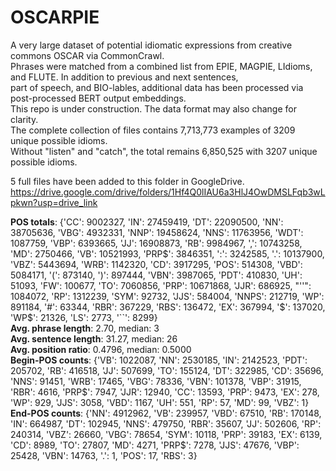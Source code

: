 # OSCARPIE
A very large dataset of potential idiomatic expressions from creative commons OSCAR via CommonCrawl. </br>
Phrases were matched from a combined list from EPIE, MAGPIE, LIdioms, and FLUTE. In addition to previous and next sentences, </br>
part of speech, and BIO-lables, additional data has been processed via post-processed BERT output embeddings.</br>
This repo is under construction. The data format may also change for clarity. </br> 
The complete collection of files contains 7,713,773 examples of 3209 unique possible idioms. </br>
Without "listen" and "catch", the total remains 6,850,525 with 3207 unique possible idioms.</br>

5 full files have been added to this folder in GoogleDrive. </br>
https://drive.google.com/drive/folders/1Hf4Q0lIAU6a3HlJ4OwDMSLFqb3wLpkwn?usp=drive_link
    
**POS totals**: {'CC': 9002327, 'IN': 27459419, 'DT': 22090500, 'NN': 38705636, 'VBG': 4932331, 'NNP': 19458624, 'NNS': 11763956, 'WDT': 1087759, 'VBP': 6393665, 'JJ': 16908873, 'RB': 9984967, ',': 10743258, 'MD': 2750466, 'VB': 10521993, 'PRP$': 3846351, ':': 3242585, '.': 10137900, 'VBZ': 5443694, 'WRB': 1142320, 'CD': 3917295, 'POS': 514308, 'VBD': 5084171, '(': 873140, ')': 897444, 'VBN': 3987065, 'PDT': 410830, 'UH': 51093, 'FW': 100677, 'TO': 7060856, 'PRP': 10671868, 'JJR': 686925, "''": 1084072, 'RP': 1312239, 'SYM': 92732, 'JJS': 584004, 'NNPS': 212719, 'WP': 891184, '#': 63344, 'RBR': 367229, 'RBS': 136472, 'EX': 367994, '$': 137020, 'WP$': 21326, 'LS': 2773, '``': 8299}</br>
  **Avg. phrase length**: 2.70, median: 3</br>
  **Avg. sentence length**: 31.27, median: 26</br>
  **Avg. position ratio**: 0.4796, median: 0.5000</br>
  **Begin-POS counts**: {'VB': 1022087, 'NN': 2530185, 'IN': 2142523, 'PDT': 205702, 'RB': 416518, 'JJ': 507699, 'TO': 155124, 'DT': 322985, 'CD': 35696, 'NNS': 91451, 'WRB': 17465, 'VBG': 78336, 'VBN': 101378, 'VBP': 31915, 'RBR': 4616, 'PRP$': 7947, 'JJR': 12940, 'CC': 13593, 'PRP': 9473, 'EX': 278, 'WP': 929, 'JJS': 3058, 'VBD': 1167, 'UH': 551, 'RP': 57, 'MD': 99, 'VBZ': 1}</br>
  **End-POS counts**: {'NN': 4912962, 'VB': 239957, 'VBD': 67510, 'RB': 170148, 'IN': 664987, 'DT': 102945, 'NNS': 479750, 'RBR': 35607, 'JJ': 502606, 'RP': 240314, 'VBZ': 26660, 'VBG': 78654, 'SYM': 10118, 'PRP': 39183, 'EX': 6139, 'CD': 8989, 'TO': 27807, 'MD': 4271, 'PRP$': 7278, 'JJS': 47676, 'VBP': 25428, 'VBN': 14763, '.': 1, 'POS': 17, 'RBS': 3}
